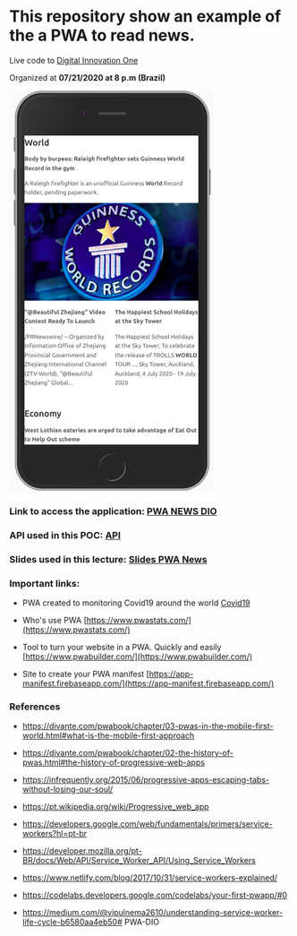 # This repository show an example of the a PWA to read news.

Live code to [Digital Innovation One](https://digitalinnovation.one/)

Organized at **07/21/2020 at 8 p.m (Brazil)**

![PWA](./docs/finished.png)


### Link to access the application: [PWA NEWS DIO](https://pwa-news-dio.netlify.app/)

### API used in this POC: [API](https://github.com/Tautorn/pwa-news-api)

### Slides used in this lecture:  [Slides PWA News](./docs/pwa.pdf)

### Important links:

- PWA created to monitoring Covid19 around the world
[Covid19](https://covid19pwa.netlify.app/)

- Who's use PWA [https://www.pwastats.com/](https://www.pwastats.com/)

- Tool to turn your website in a PWA. Quickly and easily
[https://www.pwabuilder.com/](https://www.pwabuilder.com/)

- Site to create your PWA manifest
[https://app-manifest.firebaseapp.com/](https://app-manifest.firebaseapp.com/)



### References


* https://divante.com/pwabook/chapter/03-pwas-in-the-mobile-first-world.html#what-is-the-mobile-first-approach

* https://divante.com/pwabook/chapter/02-the-history-of-pwas.html#the-history-of-progressive-web-apps

* https://infrequently.org/2015/06/progressive-apps-escaping-tabs-without-losing-our-soul/

* https://pt.wikipedia.org/wiki/Progressive_web_app

* https://developers.google.com/web/fundamentals/primers/service-workers?hl=pt-br

* https://developer.mozilla.org/pt-BR/docs/Web/API/Service_Worker_API/Using_Service_Workers

* https://www.netlify.com/blog/2017/10/31/service-workers-explained/

* https://codelabs.developers.google.com/codelabs/your-first-pwapp/#0

* https://medium.com/@vipulnema2610/understanding-service-worker-life-cycle-b6580aa4eb50# PWA-DIO
